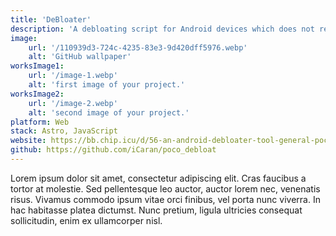 ```yaml
---
title: 'DeBloater'
description: 'A debloating script for Android devices which does not require root, along with a curated list of packages for a certain handset.'
image:
    url: '/110939d3-724c-4235-83e3-9d420dff5976.webp'
    alt: 'GitHub wallpaper'
worksImage1:
    url: '/image-1.webp'
    alt: 'first image of your project.'
worksImage2:
    url: '/image-2.webp'
    alt: 'second image of your project.'
platform: Web
stack: Astro, JavaScript
website: https://bb.chip.icu/d/56-an-android-debloater-tool-general-poco-c31miui-125
github: https://github.com/iCaran/poco_debloat
---
```


Lorem ipsum dolor sit amet, consectetur adipiscing elit. Cras faucibus a tortor at molestie. Sed pellentesque leo auctor, auctor lorem nec, venenatis risus. Vivamus commodo ipsum vitae orci finibus, vel porta nunc viverra. In hac habitasse platea dictumst. Nunc pretium, ligula ultricies consequat sollicitudin, enim ex ullamcorper nisl.
    